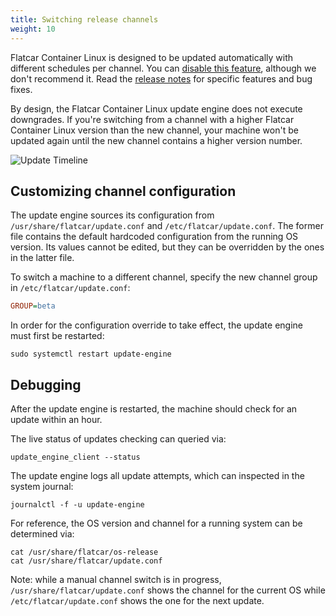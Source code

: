 ```yaml
---
title: Switching release channels
weight: 10
---
```


Flatcar Container Linux is designed to be updated automatically with different schedules per channel. You can [disable this feature](update-strategies.md), although we don't recommend it. Read the [release notes](https://flatcar-linux.org/releases) for specific features and bug fixes.

By design, the Flatcar Container Linux update engine does not execute downgrades. If you're switching from a channel with a higher Flatcar Container Linux version than the new channel, your machine won't be updated again until the new channel contains a higher version number.

![Update Timeline](img/update-timeline.png)

## Customizing channel configuration

The update engine sources its configuration from `/usr/share/flatcar/update.conf` and `/etc/flatcar/update.conf`.
The former file contains the default hardcoded configuration from the running OS version. Its values cannot be edited, but they can be overridden by the ones in the latter file.

To switch a machine to a different channel, specify the new channel group in `/etc/flatcar/update.conf`:

```ini
GROUP=beta
```

In order for the configuration override to take effect, the update engine must first be restarted:

```shell
sudo systemctl restart update-engine
```

## Debugging

After the update engine is restarted, the machine should check for an update within an hour.

The live status of updates checking can queried via:

```shell
update_engine_client --status
```

The update engine logs all update attempts, which can inspected in the system journal:

```shell
journalctl -f -u update-engine
```

For reference, the OS version and channel for a running system can be determined via:

```shell
cat /usr/share/flatcar/os-release
cat /usr/share/flatcar/update.conf
```

Note: while a manual channel switch is in progress, `/usr/share/flatcar/update.conf` shows the channel for the current OS while `/etc/flatcar/update.conf` shows the one for the next update.
